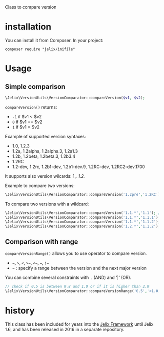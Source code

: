 Class to compare version

# installation

You can install it from Composer. In your project:

```
composer require "jelix/inifile"
```

# Usage

## Simple comparison


```php
\Jelix\VersionUtils\VersionComparator::compareVersion($v1, $v2);
```

`compareVersion()` returns:

- `-1` if $v1 < $v2
- `0` if $v1 == $v2
- `1` if $v1 > $v2


Example of supported version syntaxes:

- 1.0, 1.2.3
- 1.2a, 1.2alpha, 1.2alpha.3, 1.2a1.3
- 1.2b, 1.2beta, 1.2beta.3, 1.2b3.4
- 1.2RC
- 1.2-dev, 1.2rc, 1.2b1-dev, 1.2b1-dev.9, 1.2RC-dev, 1.2RC2-dev.1700


It supports also version wilcards: 1.*, 1.2.*

Example to compare two versions:

```php
\Jelix\VersionUtils\VersionComparator::compareVersion('1.2pre','1.2RC');
```

To compare two versions with a wildcard:

```php
\Jelix\VersionUtils\VersionComparator::compareVersion('1.1.*','1.1'); // returns 0 
\Jelix\VersionUtils\VersionComparator::compareVersion('1.1.*','1.1.1'); // returns 0
\Jelix\VersionUtils\VersionComparator::compareVersion('1.1.*','1.1.2'); // returns 0
\Jelix\VersionUtils\VersionComparator::compareVersion('1.2.*','1.1.2'); // returns 1
```


## Comparison with range

`compareVersionRange()` allows you to use operator to compare version. 

- `=`, `>`, `<`, `>=`, `<=`, `=`, `!=`
- `~` : specify a range between the version and the next major version

You can combine several constraints with `,` (AND) and '|' (OR).


```php
// check if 0.5 is between 0.8 and 1.0 or if it is higher than 2.0
\Jelix\VersionUtils\VersionComparator::compareVersionRange('0.5','<1.0,>0.8|>2.0');
```


# history

This class has been included for years into the [Jelix Framework](http://jelix.org)
until Jelix 1.6, and has been released in 2016 in a separate repository.

